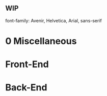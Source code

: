 ## WIP


font-family: Avenir, Helvetica, Arial, sans-serif

# 0 Miscellaneous


# Front-End

# Back-End